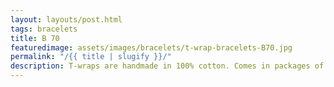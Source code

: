 ```yaml
---
layout: layouts/post.html
tags: bracelets
title: B 70
featuredimage: assets/images/bracelets/t-wrap-bracelets-B70.jpg
permalink: "/{{ title | slugify }}/"
description: T-wraps are handmade in 100% cotton. Comes in packages of 10 pieces of the same design. Probably the worlds best commercial for any Fun Park.
---
```

